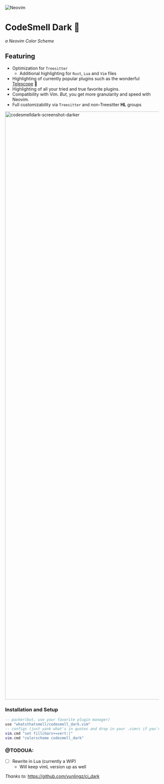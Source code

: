 ![Neovim](https://img.shields.io/badge/editor-Neovim-green?logo=neovim&style=plastic)

# CodeSmell Dark     💩
_a Neovim Color Scheme_

## Featuring
- Optimization for `Treesitter`
  - Additional highlighting for `Rust`, `Lua` and `Vim` files
- Highlighting of currently popular plugins such as the wonderful [Telescope](https://github.com/nvim-telescope/telescope.nvim) 🔭
- Highlighting of all your tried and true favorite plugins.
- Compatibility with Vim. _But_, you get more granularity and speed with Neovim.
- Full customizability via `Treesitter` and non-Treesitter **HL** groups

<img width="1920" alt="codesmelldark-screenshot-darker" src="https://user-images.githubusercontent.com/8049061/129898579-f7ef6f98-4555-45e2-9117-fee7146f0701.png">

### Installation and Setup

```lua
-- packer(but, use your favorite plugin manager)
use "whatsthatsmell/codesmell_dark.vim"
-- configs (just yank what's in quotes and drop in your .vimrc if you're not Lua'd yet)
vim.cmd "set fillchars+=vert:│"
vim.cmd "colorscheme codesmell_dark"
```

### @TODOUA:
- [ ] Rewrite in Lua (currently a WIP)
  - Will keep vimL version up as well

_Thanks to:_ https://github.com/yunlingz/ci_dark
